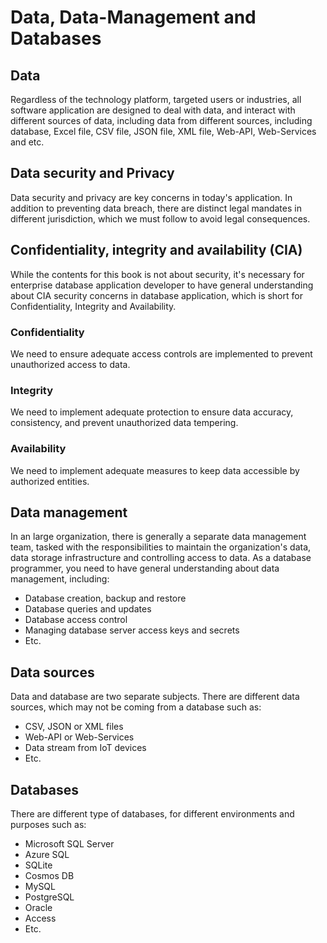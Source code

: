 # Data, Data-Management and Databases

## Data
Regardless of the technology platform, targeted users or industries, all software application are designed to deal with data, and interact with different sources of data, including data from different sources, including database, Excel file, CSV file, JSON file, XML file, Web-API, Web-Services and etc.

## Data security and Privacy
Data security and privacy are key concerns in today's application.  In addition to preventing data breach, there are distinct legal mandates in different jurisdiction, which we must follow to avoid legal consequences.

## Confidentiality, integrity and availability (CIA)
While the contents for this book is not about security, it's necessary for enterprise database application developer to have general understanding about CIA security concerns in database application, which is short for Confidentiality, Integrity and Availability.

### Confidentiality
We need to ensure adequate access controls are implemented to prevent unauthorized access to data. 

### Integrity
We need to implement adequate protection to ensure data accuracy, consistency, and prevent unauthorized data tempering.

### Availability
We need to implement adequate measures to keep data accessible by authorized entities.

## Data management
In an large organization, there is generally a separate data management team, tasked with the responsibilities to maintain the organization's data, data storage infrastructure and controlling access to data.  As a database programmer, you need to have general understanding about data management, including:

  - Database creation, backup and restore
  - Database queries and updates
  - Database access control
  - Managing database server access keys and secrets
  - Etc.

## Data sources
Data and database are two separate subjects.  There are different data sources, which may not be coming from a database such as:

  - CSV, JSON or XML files
  - Web-API or Web-Services
  - Data stream from IoT devices
  - Etc.

## Databases
There are different type of databases, for different environments and purposes such as:

  - Microsoft SQL Server
  - Azure SQL
  - SQLite
  - Cosmos DB
  - MySQL
  - PostgreSQL
  - Oracle
  - Access
  - Etc.
